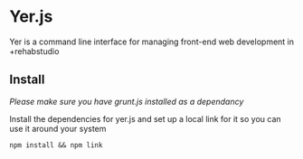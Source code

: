 Yer.js
======

Yer is a command line interface for managing front-end web development in +rehabstudio

Install
-------

*Please make sure you have grunt.js installed as a dependancy*

Install the dependencies for yer.js and set up a local link for it so you can use it around your system

	npm install && npm link

